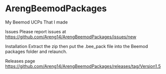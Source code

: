 # ArengBeemodPackages
My Beemod UCPs That I made

Issues
Please report issues at 
https://github.com/Areng14/ArengBeemodPackages/issues/new

Installation
Extract the zip then put the .bee_pack file into the Beemod packages folder and relaunch.
 
Releases page
https://github.com/Areng14/ArengBeemodPackages/releases/tag/Version1.5
